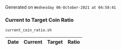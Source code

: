 Generated on `Wednesday 06-October-2021 at 04:58:41`

### Current to Target Coin Ratio
`current_coin_ratio.sh`

Date|Current|Target|Ratio
---|---|---|---
